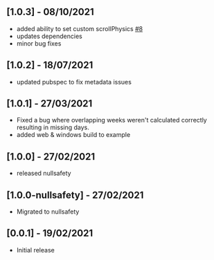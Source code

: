 ## [1.0.3] - 08/10/2021

* added ability to set custom scrollPhysics [#8](https://github.com/casvanluijtelaar/paged_vertical_calendar/pull/8)
* updates dependencies
* minor bug fixes

## [1.0.2] - 18/07/2021

* updated pubspec to fix metadata issues

## [1.0.1] - 27/03/2021

* Fixed a bug where overlapping weeks weren't calculated correctly resulting in missing days.
* added web & windows build to example

## [1.0.0] - 27/02/2021

* released nullsafety


## [1.0.0-nullsafety] - 27/02/2021

* Migrated to nullsafety


## [0.0.1] - 19/02/2021

* Initial release
